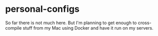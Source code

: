 # personal-configs

So far there is not much here. But I'm planning to get enough to cross-compile
stuff from my Mac using Docker and have it run on my servers.
